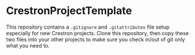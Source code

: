 # CrestronProjectTemplate

This repository contains a `.gitignore` and `.gitattributes` file setup especially for new Crestron projects.  Clone this repository, then copy these two files into your other projects to make sure you check in/out of git only what you need to.
